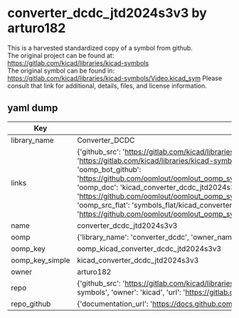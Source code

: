 # converter_dcdc_jtd2024s3v3 by arturo182  
This is a harvested standardized copy of a symbol from github.  
The original project can be found at:  
https://gitlab.com/kicad/libraries/kicad-symbols  
The original symbol can be found in:
https://gitlab.com/kicad/libraries/kicad-symbols/Video.kicad_sym
Please consult that link for additional, details, files, and license information.  
## yaml dump  
| Key | Value |  
| --- | --- |  
| library_name | Converter_DCDC |  
| links | {'github_src': 'https://gitlab.com/kicad/libraries/kicad-symbols/Video.kicad_sym', 'github_src_repo': 'https://gitlab.com/kicad/libraries/kicad-symbols', 'oomp_bot': 'kicad_converter_dcdc_jtd2024s3v3/working', 'oomp_bot_github': 'https://github.com/oomlout/oomlout_oomp_symbol_bot/tree/main/kicad_converter_dcdc_jtd2024s3v3/working', 'oomp_doc': 'kicad_converter_dcdc_jtd2024s3v3/working', 'oomp_doc_github': 'https://github.com/oomlout/oomlout_oomp_symbol_doc/tree/main/kicad_converter_dcdc_jtd2024s3v3/working', 'oomp_src_flat': 'symbols_flat/kicad_converter_dcdc_jtd2024s3v3/working', 'oomp_src_flat_github': 'https://github.com/oomlout/oomlout_oomp_symbol_src/tree/main/kicad_converter_dcdc_jtd2024s3v3/working'} |  
| name | converter_dcdc_jtd2024s3v3 |  
| oomp | {'library_name': 'converter_dcdc', 'owner_name': 'kicad', 'symbol_name': 'converter_dcdc_jtd2024s3v3'} |  
| oomp_key | oomp_kicad_converter_dcdc_jtd2024s3v3 |  
| oomp_key_simple | kicad_converter_dcdc_jtd2024s3v3 |  
| owner | arturo182 |  
| repo | {'github_src': 'https://gitlab.com/kicad/libraries/kicad-symbols/Video.kicad_sym', 'name': 'libraries/kicad-symbols', 'owner': 'kicad', 'url': 'https://gitlab.com/kicad/libraries/kicad-symbols'} |  
| repo_github | {'documentation_url': 'https://docs.github.com/rest/repos/repos#get-a-repository', 'message': 'Not Found'} |  

